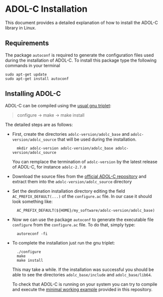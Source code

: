 # ADOL-C Installation

This document provides a detailed explanation of how to install the ADOL-C library in Linux.

## Requirements

The package `autoconf` is required to generate the configuration files used during the installation of ADOL-C.
To install this package type the following commands in your terminal

	sudo apt-get update
	sudo apt-get install autoconf


## Installing ADOL-C

ADOL-C can be compiled using the [usual gnu triplet](https://www.howtogeek.com/105413/how-to-compile-and-install-from-source-on-ubuntu/):

> configure -> make -> make install

The detailed steps are as follows:

- First, create the directories `adolc-version/adolc_base` and `adolc-version/adolc_source` that will be used during the installation.

		mkdir adolc-version adolc-version/adolc_base adolc-version/adolc_source

	You can remplace the termination of `adolc-version` by the latest release of ADOL-C, for instance `adolc-2.7.0`


- Download the source files from the [official ADOL-C repository](https://gitlab.com/adol-c/adol-c) and extract them into the `adolc-version/adolc_source` directory

- Set the destination installation directory editing the field `AC_PREFIX_DEFAULT(...)` of the `configure.ac` file. In our case it should look something like:

		AC_PREFIX_DEFAULT(${HOME}/my_software/adolc-version/adolc_base)

- Now we can use the package `autoconf` to generate the executable file `configure` from the `configure.ac` file. To do that, simply type:

		autoreconf -fi


- To complete the installation just run the gnu triplet:

		./configure
		make
		make install
		
	This may take a while. If the installation was successful you should be able to see the directories `adolc_base/include` and `adolc_base/lib64`.

	To check  that ADOL-C is running on your system you can try to compile and execute the [minimal working example](./adolc_minimal_working_example.md) provided in this repository.

